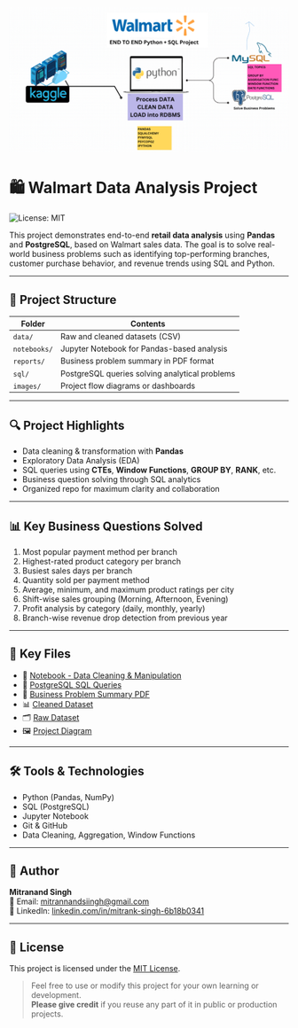 ![Project Pipeline](https://github.com/MITRANAND6MITRANK/Walmart-SQL-Python-Data-Analysis-Project/blob/main/images/Walmart_Project.png)

# 🛍️ Walmart Data Analysis Project

![License: MIT](https://img.shields.io/badge/License-MIT-yellow.svg)

This project demonstrates end-to-end **retail data analysis** using **Pandas** and **PostgreSQL**, based on Walmart sales data. The goal is to solve real-world business problems such as identifying top-performing branches, customer purchase behavior, and revenue trends using SQL and Python.

---

## 📁 Project Structure

| Folder       | Contents                                               |
|--------------|--------------------------------------------------------|
| `data/`      | Raw and cleaned datasets (CSV)                         |
| `notebooks/` | Jupyter Notebook for Pandas-based analysis             |
| `reports/`   | Business problem summary in PDF format                 |
| `sql/`       | PostgreSQL queries solving analytical problems         |
| `images/`    | Project flow diagrams or dashboards                    |

---

## 🔍 Project Highlights

- Data cleaning & transformation with **Pandas**
- Exploratory Data Analysis (EDA)
- SQL queries using **CTEs**, **Window Functions**, **GROUP BY**, **RANK**, etc.
- Business question solving through SQL analytics
- Organized repo for maximum clarity and collaboration

---

## 📊 Key Business Questions Solved

1. Most popular payment method per branch
2. Highest-rated product category per branch
3. Busiest sales days per branch
4. Quantity sold per payment method
5. Average, minimum, and maximum product ratings per city
6. Shift-wise sales grouping (Morning, Afternoon, Evening)
7. Profit analysis by category (daily, monthly, yearly)
8. Branch-wise revenue drop detection from previous year

---

## 📂 Key Files

- 📘 [Notebook - Data Cleaning & Manipulation](notebooks/walmart-data-pandas.ipynb)  
- 🧾 [PostgreSQL SQL Queries](sql/postgresql-walmart-insights.sql)  
- 📄 [Business Problem Summary PDF](reports/Walmart%20Business%20Problems.pdf)  
- 📊 [Cleaned Dataset](data/Walmart_Cleaned_Data.csv)  
- 🗂️ [Raw Dataset](data/Walmart_Uncleaned.csv)  
- 🖼️ [Project Diagram](images/Walmart_Project.png)

---

## 🛠️ Tools & Technologies

- Python (Pandas, NumPy)
- SQL (PostgreSQL)
- Jupyter Notebook
- Git & GitHub
- Data Cleaning, Aggregation, Window Functions

---

## 👤 Author

**Mitranand Singh**  
📧 Email: [mitrannandsiingh@gmail.com](mailto:mitrannandsiingh@gmail.com)  
🔗 LinkedIn: [linkedin.com/in/mitrank-singh-6b18b0341](https://www.linkedin.com/in/mitrank-singh-6b18b0341/)

---

## 📄 License

This project is licensed under the [MIT License](LICENSE).

> Feel free to use or modify this project for your own learning or development.  
> **Please give credit** if you reuse any part of it in public or production projects.
